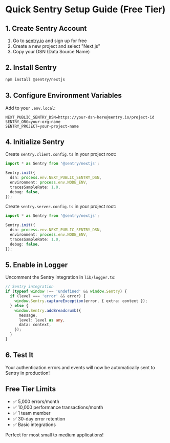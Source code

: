 # Quick Sentry Setup Guide (Free Tier)

## 1. Create Sentry Account
1. Go to [sentry.io](https://sentry.io) and sign up for free
2. Create a new project and select "Next.js"
3. Copy your DSN (Data Source Name)

## 2. Install Sentry
```bash
npm install @sentry/nextjs
```

## 3. Configure Environment Variables
Add to your `.env.local`:
```env
NEXT_PUBLIC_SENTRY_DSN=https://your-dsn-here@sentry.io/project-id
SENTRY_ORG=your-org-name
SENTRY_PROJECT=your-project-name
```

## 4. Initialize Sentry
Create `sentry.client.config.ts` in your project root:
```typescript
import * as Sentry from '@sentry/nextjs';

Sentry.init({
  dsn: process.env.NEXT_PUBLIC_SENTRY_DSN,
  environment: process.env.NODE_ENV,
  tracesSampleRate: 1.0,
  debug: false,
});
```

Create `sentry.server.config.ts` in your project root:
```typescript
import * as Sentry from '@sentry/nextjs';

Sentry.init({
  dsn: process.env.NEXT_PUBLIC_SENTRY_DSN,
  environment: process.env.NODE_ENV,
  tracesSampleRate: 1.0,
  debug: false,
});
```

## 5. Enable in Logger
Uncomment the Sentry integration in `lib/logger.ts`:
```typescript
// Sentry integration
if (typeof window !== 'undefined' && window.Sentry) {
  if (level === 'error' && error) {
    window.Sentry.captureException(error, { extra: context });
  } else {
    window.Sentry.addBreadcrumb({
      message,
      level: level as any,
      data: context,
    });
  }
}
```

## 6. Test It
Your authentication errors and events will now be automatically sent to Sentry in production!

## Free Tier Limits
- ✅ 5,000 errors/month
- ✅ 10,000 performance transactions/month  
- ✅ 1 team member
- ✅ 30-day error retention
- ✅ Basic integrations

Perfect for most small to medium applications! 